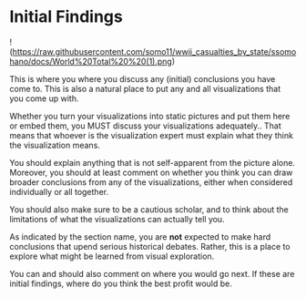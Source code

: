 # Initial Findings

!(https://raw.githubusercontent.com/somo11/wwii_casualties_by_state/ssomohano/docs/World%20Total%20%20(1).png)

This is where you where you discuss any (initial) conclusions you have come to. This is also a natural place to put any and all visualizations that you come up with.

Whether you turn your visualizations into static pictures and put them here or embed them, you MUST discuss your visualizations adequately.. That means that whoever is the visualization expert must explain what they think the visualization means.

You should explain anything that is not self-apparent from the picture alone. Moreover, you should at least comment on whether you think you can draw broader conclusions from any of the visualizations, either when considered individually or all together.

You should also make sure to be a cautious scholar, and to think about the limitations of what the visualizations can actually tell you.

As indicated by the section name, you are **not** expected to make hard conclusions that upend serious historical debates. Rather, this is a place to explore what might be learned from visual exploration.

You can and should also comment on where you would go next. If these are initial findings, where do you think the best profit would be.
